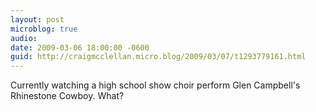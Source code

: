 ```yaml
---
layout: post
microblog: true
audio: 
date: 2009-03-06 18:00:00 -0600
guid: http://craigmcclellan.micro.blog/2009/03/07/t1293779161.html
---
```

Currently watching a high school show choir perform Glen Campbell's Rhinestone Cowboy. What?
